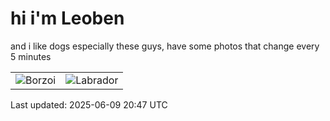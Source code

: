 # hi i'm Leoben

and i like dogs especially these guys, have some photos that change every 5 minutes 

|  |  |
|--------|----------|
| ![Borzoi](https://random-dog-vercel.vercel.app/api/random-borzoi?v=1749502043) | ![Labrador](https://random-dog-vercel.vercel.app/api/random-labrador?v=1749502043) |

Last updated: 2025-06-09 20:47 UTC
